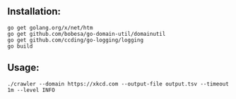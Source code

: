 ## Installation:
```
go get golang.org/x/net/htm
go get github.com/bobesa/go-domain-util/domainutil
go get github.com/ccding/go-logging/logging
go build
```

## Usage:
```
./crawler --domain https://xkcd.com --output-file output.tsv --timeout 1m --level INFO 
```
